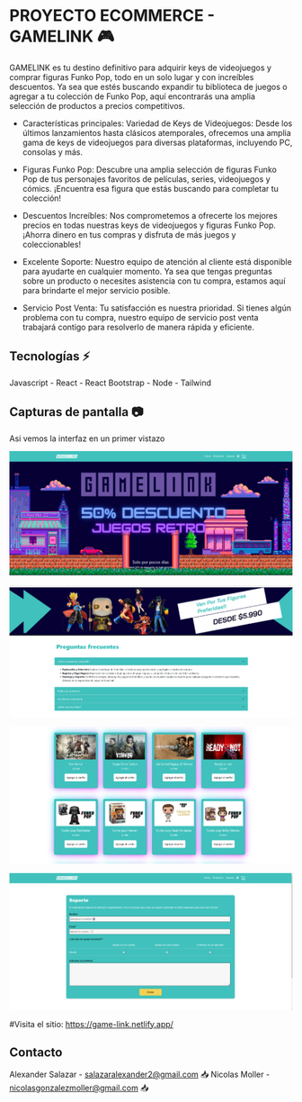  # PROYECTO ECOMMERCE - GAMELINK 🎮

GAMELINK es tu destino definitivo para adquirir keys de videojuegos y comprar figuras Funko Pop, todo en un solo lugar y con increíbles descuentos. Ya sea que estés buscando expandir tu biblioteca de juegos o agregar a tu colección de Funko Pop, aquí encontrarás una amplia selección de productos a precios competitivos.

-  Características principales:
Variedad de Keys de Videojuegos: Desde los últimos lanzamientos hasta clásicos atemporales, ofrecemos una amplia gama de keys de videojuegos para diversas plataformas, incluyendo PC, consolas y más.

- Figuras Funko Pop: Descubre una amplia selección de figuras Funko Pop de tus personajes favoritos de películas, series, videojuegos y cómics. ¡Encuentra esa figura que estás buscando para completar tu colección!

- Descuentos Increíbles: Nos comprometemos a ofrecerte los mejores precios en todas nuestras keys de videojuegos y figuras Funko Pop. ¡Ahorra dinero en tus compras y disfruta de más juegos y coleccionables!

- Excelente Soporte: Nuestro equipo de atención al cliente está disponible para ayudarte en cualquier momento. Ya sea que tengas preguntas sobre un producto o necesites asistencia con tu compra, estamos aquí para brindarte el mejor servicio posible.

- Servicio Post Venta: Tu satisfacción es nuestra prioridad. Si tienes algún problema con tu compra, nuestro equipo de servicio post venta trabajará contigo para resolverlo de manera rápida y eficiente.


## Tecnologías ⚡

Javascript - React - React Bootstrap - Node - Tailwind

## Capturas de pantalla 📷

Asi vemos la interfaz en un primer vistazo

![GitHub](./src/assets/screenshots/Captura1.PNG)


![GitHub](./src/assets/screenshots/Captura2.PNG)


![GitHub](./src/assets/screenshots/Captura3.png)


![GitHub](./src/assets/screenshots/Captura4.PNG)

#Visita el sitio: https://game-link.netlify.app/



## Contacto 
Alexander Salazar - salazaralexander2@gmail.com  📥
Nicolas Moller - nicolasgonzalezmoller@gmail.com  📥
